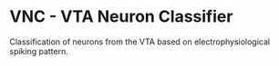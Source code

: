 # VNC - VTA Neuron Classifier
Classification of neurons from the VTA based on electrophysiological spiking pattern.
